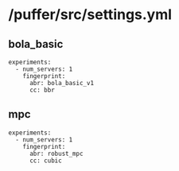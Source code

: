 # /puffer/src/settings.yml
## bola_basic
```
experiments:  
  - num_servers: 1  
    fingerprint:  
      abr: bola_basic_v1
      cc: bbr
```
## mpc 
```
experiments:  
  - num_servers: 1  
    fingerprint:  
      abr: robust_mpc
      cc: cubic
```
